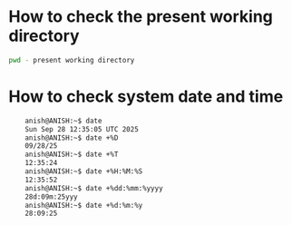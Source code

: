 # How to check the present working directory 
 ```bash
 pwd - present working directory
```

# How to check system date and time 

```bash
    anish@ANISH:~$ date
    Sun Sep 28 12:35:05 UTC 2025
    anish@ANISH:~$ date +%D
    09/28/25
    anish@ANISH:~$ date +%T
    12:35:24
    anish@ANISH:~$ date +%H:%M:%S
    12:35:52
    anish@ANISH:~$ date +%dd:%mm:%yyyy
    28d:09m:25yyy
    anish@ANISH:~$ date +%d:%m:%y
    28:09:25
```